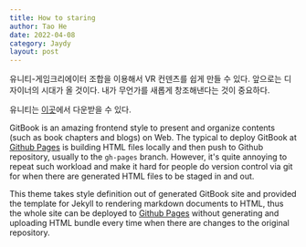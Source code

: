 ```yaml
---
title: How to staring
author: Tao He
date: 2022-04-08
category: Jaydy
layout: post
---
```


유니티-게임크리에이터 조합을 이용해서 VR 컨덴츠를 쉽게 만들 수 있다. 앞으로는 디자이너의 시대가 올 것이다. 
내가 무언가를 새롭게 창조해낸다는 것이 중요하다.

유니티는 [이곳][2]에서 다운받을 수 있다.

GitBook is an amazing frontend style to present and organize contents (such as book chapters
and blogs) on Web. The typical to deploy GitBook at [Github Pages][1]
is building HTML files locally and then push to Github repository, usually to the `gh-pages`
branch. However, it's quite annoying to repeat such workload and make it hard for people do
version control via git for when there are generated HTML files to be staged in and out.

This theme takes style definition out of generated GitBook site and provided the template
for Jekyll to rendering markdown documents to HTML, thus the whole site can be deployed
to [Github Pages][1] without generating and uploading HTML bundle every time when there are
changes to the original repository.

[1]: https://pages.github.com
[2]: https://jdya.net

